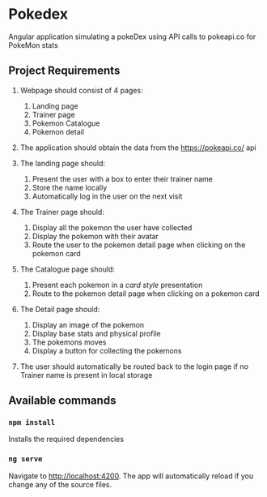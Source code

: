 # Pokedex

Angular application simulating a pokeDex using API calls to pokeapi.co for PokeMon stats 

## Project Requirements

1. Webpage should consist of 4 pages:
    1. Landing page
    2. Trainer page
    3. Pokemon Catalogue
    4. Pokemon detail

2. The application should obtain the data from the https://pokeapi.co/ api

3. The landing page should:
    1. Present the user with a box to enter their trainer name
    2. Store the name locally
    3. Automatically log in the user on the next visit

4. The Trainer page should:
    1. Display all the pokemon the user have collected
    2. Display the pokemon with their avatar
    3. Route the user to the pokemon detail page when clicking on the pokemon card

5. The Catalogue page should:
    1. Present each pokemon in a *card style* presentation
    2. Route to the pokemon detail page when clicking on a pokemon card

6. The Detail page should:
    1. Display an image of the pokemon
    2. Display base stats and physical profile
    3. The pokemons moves
    4. Display a button for collecting the pokemons

7. The user should automatically be routed back to the login page if no Trainer name is present in local storage


## Available commands

### `npm install`

Installs the required dependencies

### `ng serve`

Navigate to [http://localhost:4200](http://localhost:4200/). The app will automatically reload if you change any of the source files.
